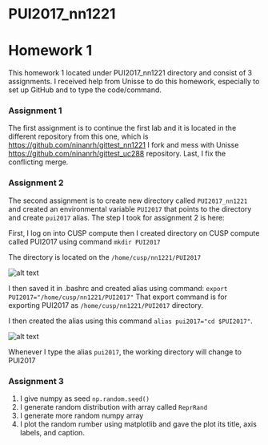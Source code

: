 # PUI2017_nn1221

# Homework 1

This homework 1 located under PUI2017_nn1221 directory and consist of 3 assignments.
I received help from Unisse to do this homework, especially to set up GitHub and to type the code/command.

### Assignment 1
The first assignment is to continue the first lab and it is located in the different repository from this one, which is https://github.com/ninanrh/gittest_nn1221 
I fork and mess with Unisse https://github.com/ninanrh/gittest_uc288 repository.
Last, I fix the conflicting merge.

### Assignment 2
The second assignment is to create new directory called `PUI2017_nn1221` and created an environmental variable `PUI2017` that points to the directory and create `pui2017` alias. The step I took for assignment 2 is here:

First, I log on into CUSP compute then I created directory on CUSP compute called PUI2017 using command 
`mkdir PUI2017`

The directory is located on the `/home/cusp/nn1221/PUI2017`

![alt text](https://raw.githubusercontent.com/ninanrh/PUI2017_nn1221/master/directory.png)


I then saved it in .bashrc and created alias using command:
`export PUI2017="/home/cusp/nn1221/PUI2017"`
That export command is for exporting PUI2017 as `/home/cusp/nn1221/PUI2017` directory.

I then created the alias using this command `alias pui2017="cd $PUI2017"`.

![alt text](https://raw.githubusercontent.com/ninanrh/PUI2017_nn1221/master/bashprofile.png)

Whenever I type the alias `pui2017`, the working directory will change to PUI2017

### Assignment 3

1. I give numpy as seed `np.random.seed()` 
2. I generate random distribution with array called `ReprRand` 
3. I generate more random numpy array
4. I plot the random rumber using matplotlib and gave the plot its title, axis labels, and caption.
